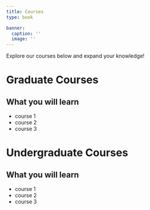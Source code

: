 ```yaml
---
title: Courses
type: book

banner:
  caption: ''
  image: ''
---
```


Explore our courses below and expand your knowledge!

# Graduate Courses
## What you will learn

- course 1
- course 2
- course 3


# Undergraduate Courses
## What you will learn

- course 1
- course 2
- course 3